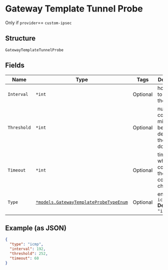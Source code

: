 
# Gateway Template Tunnel Probe

Only if `provider`== `custom-ipsec`

## Structure

`GatewayTemplateTunnelProbe`

## Fields

| Name | Type | Tags | Description |
|  --- | --- | --- | --- |
| `Interval` | `*int` | Optional | how often to trigger the probe |
| `Threshold` | `*int` | Optional | number of consecutive misses before declaring the tunnel down |
| `Timeout` | `*int` | Optional | time within which to complete the connectivity check |
| `Type` | [`*models.GatewayTemplateProbeTypeEnum`](../../doc/models/gateway-template-probe-type-enum.md) | Optional | enum: `http`, `icmp`<br>**Default**: `"icmp"` |

## Example (as JSON)

```json
{
  "type": "icmp",
  "interval": 192,
  "threshold": 252,
  "timeout": 60
}
```

